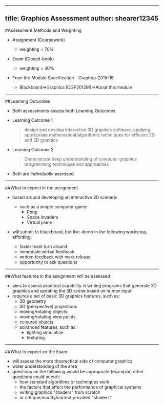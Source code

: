 
---
title: Graphics Assessment
author: shearer12345
---

#Assessment Methods and Weighting

- Assignment (Coursework)
    - weighting = 70%
- Exam (Closed-book)
    - weighting = 30%

- From the Module Specification - Graphics 2015-16
    - Blackboard=>Graphics (CGP2012M)->About this module

---

##Learning Outcomes

- Both assessments assess both Learning Outcomes
- Learning Outcome 1

    > design and develop interactive 3D graphics software, applying appropriate mathematical/algorithmic techniques for efficient 2D and 3D graphics
- Learning Outcome 2

    > Demonstrate deep understanding of computer graphics programming techniques and approaches
- Both are *individually* assessed

---

##What to expect in the assignment

- based around developing an interactive 3D scenario
    - such as a simple computer game:
        - Pong
        - Space Invaders
        - Virtual plane

- will submit to blackboard, but live-demo in the following workshop, affording:
    - faster mark turn around
    - immediate verbal feedback
    - written feedback with mark release
    - opportunity to ask questions

---

##What features in the assignment will be assessed

- aims to assess practical capability in writing programs that generate 3D graphics and updating the 3D scene based on human input
- requires a set of basic 3D graphics features, such as:
    - 3D geometry
    - 3D (perspective) projections
    - moving/rotating objects
    - moving/rotating view points
    - coloured objects
    - advanced features, such as:
        - lighting simulation
        - texturing.

---

##What to expect on the Exam

- will assess the more theorectical side of computer graphics
- wider understanding of the area
- questions on the following would be appropriate (examplar, other questions could occur):
    - how standard algorithms or techniques work
    - the factors that affect the performance of graphical systems
    - writing graphics "shaders" from scratch
    - or critique/modify/correct provided "shaders"

